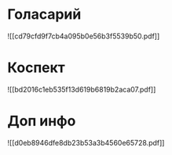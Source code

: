 # Голасарий
![[cd79cfd9f7cb4a095b0e56b3f5539b50.pdf]]
# Коспект
![[bd2016c1eb535f13d619b6819b2aca07.pdf]]

# Доп инфо
![[d0eb8946dfe8db23b53a3b4560e65728.pdf]]